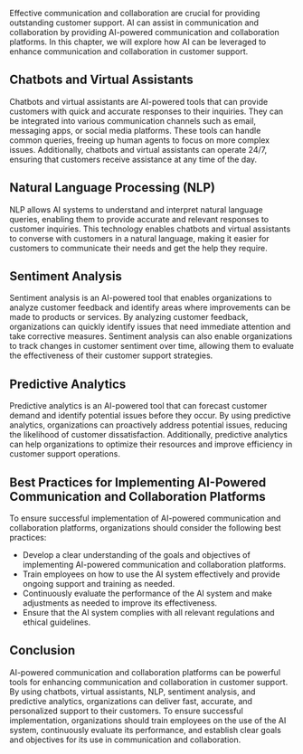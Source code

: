 
Effective communication and collaboration are crucial for providing outstanding customer support. AI can assist in communication and collaboration by providing AI-powered communication and collaboration platforms. In this chapter, we will explore how AI can be leveraged to enhance communication and collaboration in customer support.

Chatbots and Virtual Assistants
-------------------------------

Chatbots and virtual assistants are AI-powered tools that can provide customers with quick and accurate responses to their inquiries. They can be integrated into various communication channels such as email, messaging apps, or social media platforms. These tools can handle common queries, freeing up human agents to focus on more complex issues. Additionally, chatbots and virtual assistants can operate 24/7, ensuring that customers receive assistance at any time of the day.

Natural Language Processing (NLP)
---------------------------------

NLP allows AI systems to understand and interpret natural language queries, enabling them to provide accurate and relevant responses to customer inquiries. This technology enables chatbots and virtual assistants to converse with customers in a natural language, making it easier for customers to communicate their needs and get the help they require.

Sentiment Analysis
------------------

Sentiment analysis is an AI-powered tool that enables organizations to analyze customer feedback and identify areas where improvements can be made to products or services. By analyzing customer feedback, organizations can quickly identify issues that need immediate attention and take corrective measures. Sentiment analysis can also enable organizations to track changes in customer sentiment over time, allowing them to evaluate the effectiveness of their customer support strategies.

Predictive Analytics
--------------------

Predictive analytics is an AI-powered tool that can forecast customer demand and identify potential issues before they occur. By using predictive analytics, organizations can proactively address potential issues, reducing the likelihood of customer dissatisfaction. Additionally, predictive analytics can help organizations to optimize their resources and improve efficiency in customer support operations.

Best Practices for Implementing AI-Powered Communication and Collaboration Platforms
------------------------------------------------------------------------------------

To ensure successful implementation of AI-powered communication and collaboration platforms, organizations should consider the following best practices:

* Develop a clear understanding of the goals and objectives of implementing AI-powered communication and collaboration platforms.
* Train employees on how to use the AI system effectively and provide ongoing support and training as needed.
* Continuously evaluate the performance of the AI system and make adjustments as needed to improve its effectiveness.
* Ensure that the AI system complies with all relevant regulations and ethical guidelines.

Conclusion
----------

AI-powered communication and collaboration platforms can be powerful tools for enhancing communication and collaboration in customer support. By using chatbots, virtual assistants, NLP, sentiment analysis, and predictive analytics, organizations can deliver fast, accurate, and personalized support to their customers. To ensure successful implementation, organizations should train employees on the use of the AI system, continuously evaluate its performance, and establish clear goals and objectives for its use in communication and collaboration.
